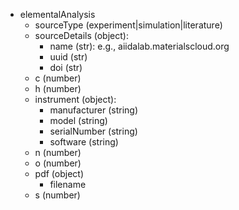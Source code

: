- elementalAnalysis
  - sourceType (experiment|simulation|literature)
  - sourceDetails (object):
    - name (str): e.g., aiidalab.materialscloud.org
    - uuid (str)
    - doi (str)
  - c (number)
  - h (number)
  - instrument (object):
    - manufacturer (string)
    - model (string)
    - serialNumber (string)
    - software (string)
  - n (number)
  - o (number)
  - pdf (object)
    - filename
  - s (number)
